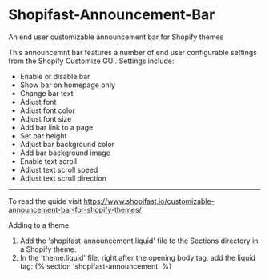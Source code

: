 # Shopifast-Announcement-Bar
An end user customizable announcement bar for Shopify themes

This announcemnt bar features a number of end user configurable settings from the Shopify Customize GUI.
Settings include:
- Enable or disable bar
- Show bar on homepage only
- Change bar text
- Adjust font
- Adjust font color
- Adjust font size
- Add bar link to a page
- Set bar height
- Adjust bar background color
- Add bar background image
- Enable text scroll
- Adjust text scroll speed
- Adjust text scroll direction

------------------------------------

To read the guide visit https://www.shopifast.io/customizable-announcement-bar-for-shopify-themes/

Adding to a theme:
1. Add the 'shopifast-announcement.liquid' file to the Sections directory in a Shopify theme.
2. In the 'theme.liquid' file, right after the opening body tag, add the liquid tag: {% section 'shopifast-announcement' %}
